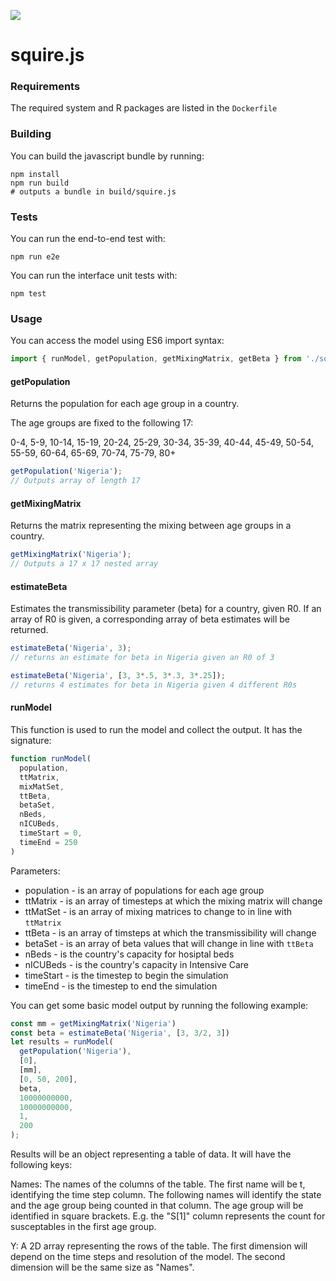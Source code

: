 ![](https://github.com/mrc-ide/squire_js/workflows/test/badge.svg)

# squire.js

### Requirements

The required system and R packages are listed in the `Dockerfile`

### Building

You can build the javascript bundle by running:

```
npm install
npm run build
# outputs a bundle in build/squire.js
```

### Tests

You can run the end-to-end test with:

```
npm run e2e
```

You can run the interface unit tests with:

```
npm test
```

### Usage

You can access the model using ES6 import syntax:

```js
import { runModel, getPopulation, getMixingMatrix, getBeta } from './squire.js'
```

#### getPopulation

Returns the population for each age group in a country.

The age groups are fixed to the following 17:

0-4, 5-9, 10-14, 15-19, 20-24, 25-29, 30-34, 35-39,
40-44, 45-49, 50-54, 55-59, 60-64, 65-69, 70-74, 75-79, 80+ 

```js
getPopulation('Nigeria');
// Outputs array of length 17
```

#### getMixingMatrix

Returns the matrix representing the mixing between age groups in a country.

```js
getMixingMatrix('Nigeria');
// Outputs a 17 x 17 nested array
```

#### estimateBeta

Estimates the transmissibility parameter (beta) for a country, given R0. If an
array of R0 is given, a corresponding array of beta estimates will be returned.

```js
estimateBeta('Nigeria', 3);
// returns an estimate for beta in Nigeria given an R0 of 3

estimateBeta('Nigeria', [3, 3*.5, 3*.3, 3*.25]);
// returns 4 estimates for beta in Nigeria given 4 different R0s
```

#### runModel

This function is used to run the model and collect the output. It has the
signature:

```js
function runModel(
  population,
  ttMatrix,
  mixMatSet,
  ttBeta,
  betaSet,
  nBeds,
  nICUBeds,
  timeStart = 0,
  timeEnd = 250
)
```

Parameters:

 * population - is an array of populations for each age group
 * ttMatrix - is an array of timesteps at which the mixing matrix will change
 * ttMatSet - is an array of mixing matrices to change to in line with
   `ttMatrix`
 * ttBeta - is an array of timsteps at which the transmissibility will change
 * betaSet - is an array of beta values that will change in line with `ttBeta`
 * nBeds - is the country's capacity for hosiptal beds
 * nICUBeds - is the country's capacity in Intensive Care
 * timeStart - is the timestep to begin the simulation
 * timeEnd - is the timestep to end the simulation

You can get some basic model output by running the following example:

```js
const mm = getMixingMatrix('Nigeria')
const beta = estimateBeta('Nigeria', [3, 3/2, 3])
let results = runModel(
  getPopulation('Nigeria'),
  [0],
  [mm],
  [0, 50, 200],
  beta,
  10000000000,
  10000000000,
  1,
  200
);
```

Results will be an object representing a table of data. It will have the following keys:

Names: The names of the columns of the table. The first name will be t, identifying the time step column. The following names will identify the state and the age group being counted in that column. The age group will be identified in square brackets. E.g. the "S[1]" column represents the count for susceptables in the first age group.

Y: A 2D array representing the rows of the table. The first dimension will depend on the time steps and resolution of the model. The second dimension will be the same size as "Names".
